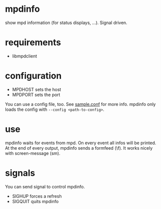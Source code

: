 mpdinfo
=======

show mpd information (for status displays, ...). Signal driven.

requirements
=======

* libmpdclient

configuration
=======
* MPDHOST sets the host
* MPDPORT sets the port

You can use a config file, too. See [sample.conf](sample.conf) for more info.
mpdinfo only loads the config with `--config <path-to-config>`.

use
=======
mpdinfo waits for events from mpd. On every event all infos will be printed.
At the end of every output, mpdinfo sends a formfeed (\f). 
It works nicely with screen-message (sm).

signals
=======
You can send signal to control mpdinfo.
* SIGHUP forces a refresh
* SIGQUIT quits mpdinfo
